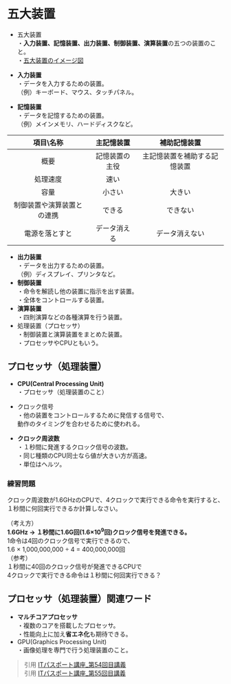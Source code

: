 # 五大装置  
* 五大装置  
・**入力装置、記憶装置、出力装置、制御装置、演算装置**の五つの装置のこと。  
・[五大装置のイメージ図](https://gyazo.com/379369b91f1d4a1920966123b24494a8)  

* **入力装置**  
・データを入力するための装置。  
（例）キーボード、マウス、タッチパネル。  
* **記憶装置**  
・データを記憶するための装置。  
（例）メインメモリ、ハードディスクなど。  

|項目\名称|主記憶装置|補助記憶装置|
|:------:|:------:|:--------:|
|  概要  |記憶装置の主役|主記憶装置を補助する記憶装置|
|処理速度 |   速い  |          |
|  容量  |  小さい  |   大きい   |
|制御装置や演算装置との連携|できる|できない|
|電源を落とすと|データ消える|データ消えない|

* **出力装置**  
・データを出力するための装置。  
（例）ディスプレイ、プリンタなど。  
* **制御装置**  
・命令を解読し他の装置に指示を出す装置。  
・全体をコントロールする装置。  
* **演算装置**  
・四則演算などの各種演算を行う装置。  
* 処理装置（プロセッサ）  
・制御装置と演算装置をまとめた装置。  
・プロセッサやCPUともいう。  

## プロセッサ（処理装置）  
* **CPU(Central Processing Unit)**  
・プロセッサ（処理装置のこと）  

* クロック信号  
・他の装置をコントロールするために発信する信号で、  
動作のタイミングを合わせるために使われる。  

* **クロック周波数**  
・１秒間に発進するクロック信号の波数。  
・同じ種類のCPU同士なら値が大きい方が高速。  
・単位はヘルツ。  

### 練習問題  
クロック周波数が1.6GHzのCPUで、4クロックで実行できる命令を実行すると、  
１秒間に何回実行できるか計算しなさい。  

（考え方）  
**1.6GHz → １秒間に1.6G回(1.6×10<sup>9</sup>回)クロック信号を発進できる。**  
1命令は4回のクロック信号で実行できるので、  
1.6 × 1,000,000,000 ÷ 4 = 400,000,000回  
（参考）  
１秒間に40回のクロック信号が発進できるCPUで  
4クロックで実行できる命令は１秒間に何回実行できる？  

## プロセッサ（処理装置）関連ワード    

* **マルチコアプロセッサ**  
・複数のコアを搭載したプロセッサ。  
・性能向上に加え**省エネ化**も期待できる。  
* GPU(Graphics Processing Unit)  
・画像処理を専門で行う処理装置のこと。  



> 引用
[ITパスポート講座_第54回目講義](https://www.youtube.com/watch?v=D-ekj6t10wo&list=PLC9xywNMIf9jgTizhye6GyPjZcuPZ9ou5&index=55)  
> 引用
[ITパスポート講座_第55回目講義](https://www.youtube.com/watch?v=8RiD9yjvI88&list=PLC9xywNMIf9jgTizhye6GyPjZcuPZ9ou5&index=56)  
